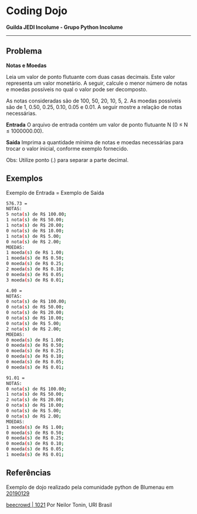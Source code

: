 # Coding Dojo

**Guilda JEDI Incolume - Grupo Python Incolume**

---

## Problema

**Notas e Moedas**

Leia um valor de ponto flutuante com duas casas decimais. Este valor representa um valor monetário.
A seguir, calcule o menor número de notas e moedas possíveis no qual o valor pode ser decomposto.

As notas consideradas são de 100, 50, 20, 10, 5, 2.
As moedas possíveis são de 1, 0.50, 0.25, 0.10, 0.05 e 0.01.
A seguir mostre a relação de notas necessárias.

**Entrada**
O arquivo de entrada contém um valor de ponto flutuante N (0 ≤ N ≤ 1000000.00).

**Saída**
Imprima a quantidade mínima de notas e moedas necessárias para trocar o valor inicial, conforme exemplo fornecido.

Obs: Utilize ponto (.) para separar a parte decimal.

## Exemplos

Exemplo de Entrada = Exemplo de Saída

```bash
576.73 =
NOTAS:
5 nota(s) de R$ 100.00;
1 nota(s) de R$ 50.00;
1 nota(s) de R$ 20.00;
0 nota(s) de R$ 10.00;
1 nota(s) de R$ 5.00;
0 nota(s) de R$ 2.00;
MOEDAS:
1 moeda(s) de R$ 1.00;
1 moeda(s) de R$ 0.50;
0 moeda(s) de R$ 0.25;
2 moeda(s) de R$ 0.10;
0 moeda(s) de R$ 0.05;
3 moeda(s) de R$ 0.01;

4.00 =
NOTAS:
0 nota(s) de R$ 100.00;
0 nota(s) de R$ 50.00;
0 nota(s) de R$ 20.00;
0 nota(s) de R$ 10.00;
0 nota(s) de R$ 5.00;
2 nota(s) de R$ 2.00;
MOEDAS:
0 moeda(s) de R$ 1.00;
0 moeda(s) de R$ 0.50;
0 moeda(s) de R$ 0.25;
0 moeda(s) de R$ 0.10;
0 moeda(s) de R$ 0.05;
0 moeda(s) de R$ 0.01;

91.01 =
NOTAS:
0 nota(s) de R$ 100.00;
1 nota(s) de R$ 50.00;
2 nota(s) de R$ 20.00;
0 nota(s) de R$ 10.00;
0 nota(s) de R$ 5.00;
0 nota(s) de R$ 2.00;
MOEDAS:
1 moeda(s) de R$ 1.00;
0 moeda(s) de R$ 0.50;
0 moeda(s) de R$ 0.25;
0 moeda(s) de R$ 0.10;
0 moeda(s) de R$ 0.05;
1 moeda(s) de R$ 0.01;
```

## Referências

Exemplo de dojo realizado pela comunidade python de Blumenau em [20190129](https://github.com/pythonbnu/dojo/blob/master/2019_01_29/dojo.py)

[beecrowd | 1021](https://www.beecrowd.com.br/repository/UOJ_1021.html)
Por Neilor Tonin, URI  Brasil
